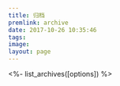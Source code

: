 ```yaml
---
title: 归档
premlink: archive
date: 2017-10-26 10:35:46
tags:
image:
layout: page
---
```


<%- list_archives([options]) %>
